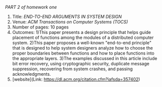 *PART 2 of homework one*

1. Title: *END-TO-END ARGUMENTS IN SYSTEM DESIGN*
2. Venue: *ACM Transactions on Computer Systems (TOCS)*
3. Number of pages: 10 pages
4. Outcomes:
        1)This paper presents a design principle that helps guide placement of functions among the
modules of a distributed computer system.
        2)This paper proposes a well-known "end-to-end principle" that is designed to help system designers analyze how to choose the proper boundaries between functions and how to place functions into the appropriate layers.
        3)The examples discussed in this article include bit error recovery, using cryptographic security, duplicate message suppression, recovering from system crashes, and passing acknowledgments.
5. [website](Link: https://dl.acm.org/citation.cfm?iafsda=357402)
